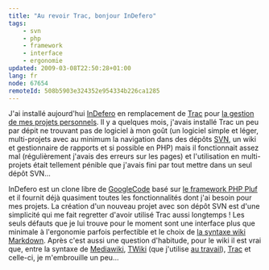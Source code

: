 ```yaml
---
title: "Au revoir Trac, bonjour InDefero"
tags:
    - svn
    - php
    - framework
    - interface
    - ergonomie
updated: 2009-03-08T22:50:28+01:00
lang: fr
node: 67654
remoteId: 508b5903e324352e954334b226ca1285
---
```


J'ai installé aujourd'hui [InDefero](http://projects.ceondo.com/p/indefero/) en remplacement de [Trac](http://trac.edgewall.org/) pour [la gestion de mes projets personnels](http://projects.pwet.fr/). Il y a quelques mois, j'avais installé Trac un peu par dépit ne trouvant pas de logiciel à mon goût (un logiciel simple et léger, multi-projets avec au minimum la navigation dans des dépôts [SVN](http://subversion.tigris.org/), un wiki et gestionnaire de rapports et si possible en PHP) mais il fonctionnait assez mal (régulièrement j'avais des erreurs sur les pages) et l'utilisation en multi-projets était tellement pénible que j'avais fini par tout mettre dans un seul dépôt SVN...


InDefero est un clone libre de [GoogleCode](http://code.google.com/intl/fr/) basé sur [le framework PHP Pluf](http://www.pluf.org/) et il fournit déjà quasiment toutes les fonctionnalités dont j'ai besoin pour mes projets. La création d'un nouveau projet avec son dépôt SVN est d'une simplicité qui me fait regretter d'avoir utilisé Trac aussi longtemps ! Les seuls défauts que je lui trouve pour le moment sont une interface plus que minimale à l'ergonomie parfois perfectible et le choix de [la syntaxe wiki Markdown](http://daringfireball.net/projects/markdown/syntax). Après c'est aussi une question d'habitude, pour le wiki il est vrai que, entre la syntaxe de [Mediawiki](http://meta.wikimedia.org/wiki/Aide:Syntaxe_wiki), [TWiki](http://twiki.org/cgi-bin/view/TWiki/WikiSyntax) (que j'utilise [au travail](/page/cv)), [Trac](http://trac.edgewall.org/wiki/WikiFormatting) et celle-ci, je m'embrouille un peu...

